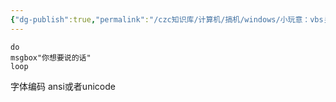 ```yaml
---
{"dg-publish":true,"permalink":"/czc知识库/计算机/搞机/windows/小玩意：vbs关不掉的窗口/","dgPassFrontmatter":true,"created":"2024-06-18T17:45:20.156+08:00","updated":"2024-12-08T12:34:12.983+08:00"}
---
```



```
do
msgbox"你想要说的话"
loop
```
字体编码 ansi或者unicode

